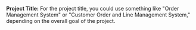 **Project Title:**
For the project title, you could use something like "Order Management System" or "Customer Order and Line Management System," depending on the overall goal of the project.
